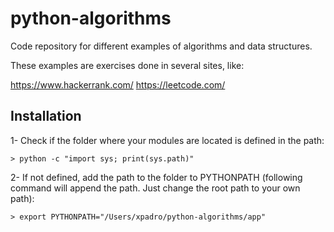 # python-algorithms

Code repository for different examples of algorithms and data structures.

These examples are exercises done in several sites, like:

https://www.hackerrank.com/
https://leetcode.com/


## Installation

1- Check if the folder where your modules are located is defined in the path:
```
> python -c "import sys; print(sys.path)"
```

2- If not defined, add the path to the folder to PYTHONPATH (following command will append the path. Just change the root path to your own path):
```
> export PYTHONPATH="/Users/xpadro/python-algorithms/app"
```
